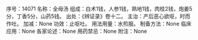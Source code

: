 序号：14071
名称：全母汤
组成：白术1钱，人参1钱，熟地1钱，肉桂2钱，炮姜5分，丁香5分，山药5钱。
出处：《辨证录》卷十二。
主治：产后恶心欲呕，时而作吐。
加减：None
功效：止呕吐。
用法用量：水煎服。
制备方法：None
临床应用：None
各家论述：None
用药禁忌：None
附注：None
